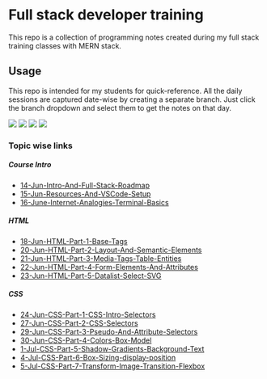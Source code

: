 # Full stack developer training

This repo is a collection of programming notes created during my full stack training classes with MERN stack.

## Usage
This repo is intended for my students for quick-reference. All the daily sessions are captured date-wise by creating a separate branch. Just click the branch dropdown and select them to get the notes on that day.

![](https://img.shields.io/github/stars/NeetishRaj/uno_batch.svg) ![](https://img.shields.io/github/forks/NeetishRaj/uno_batch.svg) ![](https://img.shields.io/github/issues/NeetishRaj/uno_batch.svg) ![](https://img.shields.io/github/watchers/NeetishRaj/uno_batch.svg)

### Topic wise links

##### Course Intro
- [14-Jun-Intro-And-Full-Stack-Roadmap] 
- [15-Jun-Resources-And-VSCode-Setup]
- [16-June-Internet-Analogies-Terminal-Basics]
##### HTML
- [18-Jun-HTML-Part-1-Base-Tags]
- [20-Jun-HTML-Part-2-Layout-And-Semantic-Elements]
- [21-Jun-HTML-Part-3-Media-Tags-Table-Entities]
- [22-Jun-HTML-Part-4-Form-Elements-And-Attributes]
- [23-Jun-HTML-Part-5-Datalist-Select-SVG]

##### CSS
- [24-Jun-CSS-Part-1-CSS-Intro-Selectors]
- [27-Jun-CSS-Part-2-CSS-Selectors]
- [29-Jun-CSS-Part-3-Pseudo-And-Attribute-Selectors]
- [30-Jun-CSS-Part-4-Colors-Box-Model]
- [1-Jul-CSS-Part-5-Shadow-Gradients-Background-Text]
- [4-Jul-CSS-Part-6-Box-Sizing-display-position]
- [5-Jul-CSS-Part-7-Transform-Image-Transition-Flexbox]

[//]: #
   [14-Jun-Intro-And-Full-Stack-Roadmap]: <https://github.com/NeetishRaj/uno_batch/tree/14-Jun-Intro-And-Full-Stack-Roadmap>
   [15-Jun-Resources-And-VSCode-Setup]: <https://github.com/NeetishRaj/uno_batch/tree/15-Jun-Resources-And-VSCode-Setup>
   [16-June-Internet-Analogies-Terminal-Basics]: <https://github.com/NeetishRaj/uno_batch/tree/16-June-Internet-Analogies-Terminal-Basics>
   [18-Jun-HTML-Part-1-Base-Tags]: <https://github.com/NeetishRaj/uno_batch/tree/18-Jun-HTML-Part-1-Base-Tags>   
   [20-Jun-HTML-Part-2-Layout-And-Semantic-Elements]:<https://github.com/NeetishRaj/uno_batch/tree/20-Jun-HTML-Part-2-Layout-And-Semantic-Elements>
   [21-Jun-HTML-Part-3-Media-Tags-Table-Entities]:<https://github.com/NeetishRaj/uno_batch/tree/21-Jun-HTML-Part-3-Media-Tags-Table-Entities>
   [22-Jun-HTML-Part-4-Form-Elements-And-Attributes]:<https://github.com/NeetishRaj/uno_batch/tree/22-Jun-HTML-Part-4-Form-Elements-And-Attributes>
   [23-Jun-HTML-Part-5-Datalist-Select-SVG]:<https://github.com/NeetishRaj/uno_batch/tree/23-Jun-HTML-Part-5-Datalist-Select-SVG>
   [24-Jun-CSS-Part-1-CSS-Intro-Selectors]:<https://github.com/NeetishRaj/uno_batch/tree/24-Jun-CSS-Part-1-CSS-Intro-Selectors>
   [27-Jun-CSS-Part-2-CSS-Selectors]:<https://github.com/NeetishRaj/uno_batch/tree/27-Jun-CSS-Part-2-CSS-Selectors>
   [29-Jun-CSS-Part-3-Pseudo-And-Attribute-Selectors]:<https://github.com/NeetishRaj/uno_batch/tree/29-Jun-CSS-Part-3-Pseudo-And-Attribute-Selectors>
   [30-Jun-CSS-Part-4-Colors-Box-Model]:<https://github.com/NeetishRaj/uno_batch/tree/30-Jun-CSS-Part-4-Colors-Box-Model>
   [1-Jul-CSS-Part-5-Shadow-Gradients-Background-Text]:<https://github.com/NeetishRaj/uno_batch/tree/1-Jul-CSS-Part-5-Shadow-Gradients-Background-Text>
   [4-Jul-CSS-Part-6-Box-Sizing-display-position]:<https://github.com/NeetishRaj/uno_batch/tree/4-Jul-CSS-Part-6-Box-Sizing-display-position>
   [5-Jul-CSS-Part-7-Transform-Image-Transition-Flexbox]:<https://github.com/NeetishRaj/uno_batch/tree/5-Jul-CSS-Part-7-Transform-Image-Transition-Flexbox>
